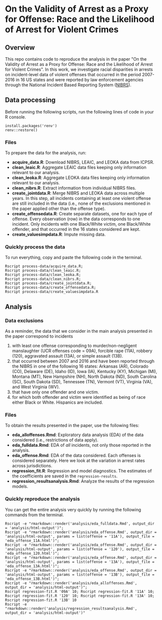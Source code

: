 # On the Validity of Arrest as a Proxy for Offense: Race and the Likelihood of Arrest for Violent Crimes


## Overview
This repo contains code to reproduce the analysis in the paper "On the Validity of Arrest as a Proxy for Offense: Race and the Likelihood of Arrest for Violent Crimes". In this work, we investigate racial disparities in arrests on incident-level data of violent offenses that occurred in the period 2007-2016 in 16 US states and were reported by law enforcement agencies through the National Incident Based Reporting System ([NIBRS](https://www.fbi.gov/services/cjis/ucr/nibrs)).


## Data processing

Before running the following scripts, run the following lines of code in your R console.

```
install.packages('renv')
renv::restore()
```

### Files

To prepare the data for the analysis, run:

* **acquire_data.R**: Download NIBRS, LEAIC, and LEOKA data from ICPSR.
* **clean_leaic.R**: Aggregate LEAIC data files keeping only information relevant to our analysis.
* **clean_leoka.R**: Aggregate LEOKA data files keeping only information relevant to our analysis.
* **clean_nibrs.R**: Extract information from individual NIBRS files.
* **create_jointdata.R**: Merge NIBRS and LEOKA data across multiple years. In this step, all incidents containing at least one violent offense are still included in the data (i.e., none of the exclusions mentioned in the paper applied other than the offense type).
* **create_offensedata.R**: Create separate datasets, one for each type of offense. Every observation (row) in the data corresponds to one incident. Only incidents with one Black/White victim, one Black/White offender, and that occurred in the 16 states considered are kept.
* **create_valuesimpdata.R**: Impute missing data. 

### Quickly process the data

To run everything, copy and paste the following code in the terminal.

```
Rscript process-data/acquire_data.R;
Rscript process-data/clean_leaic.R;
Rscript process-data/clean_leoka.R;
Rscript process-data/clean_nibrs.R;
Rscript process-data/create_jointdata.R;
Rscript process-data/create_offensedata.R;
Rscript process-data/create_valuesimpdata.R
```

## Analysis

### Data exclusions
As a reminder, the data that we consider in the main analysis presented in the paper correspond to incidents

1. with least one offense corresponding to murder/non-negligent manslaughter (UCR offenses code = 09A), forcible rape (11A), robbery (120), aggravated assault (13A), or simple assault (13B). 
2. that occurred between 2007 and 2016 and have been reported through the NIBRS in one of the following 16 states: Arkansas (AR), Colorado (CO), Delaware (DE), Idaho (ID), 
Iowa (IA), Kentucky (KY), Michigan (MI), Montana (MT), 
New Hampshire (NH), North Dakota (ND), South Carolina (SC), 
South Dakota (SD), Tennessee (TN), Vermont (VT), Virginia (VA), 
and West Virginia (WV).
3. that have only one offender and one victim.
4. for which both offender and victim were identified as being of race either Black or White. Hispanics are included. 

### Files 

To obtain the results presented in the paper, use the following files:

* **eda_alloffenses.Rmd**: Exploratory data analysis (EDA) of the data considered (i.e., restrictions of data apply).
* **eda_fulldata.Rmd**: EDA of _all_ incidents, not only those reported in the analysis.
* **eda_offense.Rmd**: EDA of the data considered. Each offenses is considered separately. Here we look at the variation in arrest rates across jurisdictions. 
* **regression_fit.R**: Regression and model diagnostics. The estimates of the coefficients are saved in the `regression-results`.
* **regression_resultsanalysis.Rmd**: Analyze the results of the regression models.

### Quickly reproduce the analysis

You can get the entire analysis very quickly by running the following commands from the terminal.

```
Rscript -e "rmarkdown::render('analysis/eda_fulldata.Rmd', output_dir = 'analysis/html-output')";
Rscript -e "rmarkdown::render('analysis/eda_offense.Rmd', output_dir = 'analysis/html-output', params = list(offense = '11A'), output_file = 'eda_offense_11A.html')";
Rscript -e "rmarkdown::render('analysis/eda_offense.Rmd', output_dir = 'analysis/html-output', params = list(offense = '120'), output_file = 'eda_offense_120.html')";
Rscript -e "rmarkdown::render('analysis/eda_offense.Rmd', output_dir = 'analysis/html-output', params = list(offense = '13A'), output_file = 'eda_offense_13A.html')";
Rscript -e "rmarkdown::render('analysis/eda_offense.Rmd', output_dir = 'analysis/html-output', params = list(offense = '13B'), output_file = 'eda_offense_13B.html')";
Rscript -e "rmarkdown::render('analysis/eda_alloffenses.Rmd', output_dir = 'analysis/html-output')";
Rscript regression-fit.R '09A' 10; Rscript regression-fit.R '11A' 10; Rscript regression-fit.R '120' 10; Rscript regression-fit.R '13A' 10; Rscript regression-fit.R '13B' 10
Rscript -e "rmarkdown::render('analysis/regression_resultsanalysis.Rmd', output_dir = 'analysis/html-output')"
```

